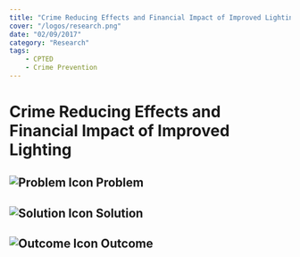 ```yaml
---
title: "Crime Reducing Effects and Financial Impact of Improved Lighting"
cover: "/logos/research.png"
date: "02/09/2017"
category: "Research"
tags:
    - CPTED
    - Crime Prevention 
---
```


# Crime Reducing Effects and Financial Impact of Improved Lighting

## ![Problem Icon](https://github.com/google/material-design-icons/raw/master/alert/1x_web/ic_error_outline_black_48dp.png "Problem") Problem

## ![Solution Icon](https://github.com/google/material-design-icons/raw/master/action/1x_web/ic_lightbulb_outline_black_48dp.png "Solution") Solution

## ![Outcome Icon](https://github.com/google/material-design-icons/raw/master/action/1x_web/ic_view_list_black_48dp.png "Outcome") Outcome
